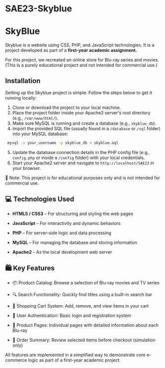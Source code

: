 # SAE23-Skyblue

# SkyBlue

Skyblue is a website using CSS, PHP, and JavaScript technologies.
It is a project developed as part of a **first-year academic assignment.**

For this project, we recreated an online store for Blu-ray series and movies.
(This is a purely educational project and not intended for commercial use.)

## Installation

Setting up the Skyblue project is simple. Follow the steps below to get it running locally:
1. Clone or download the project to your local machine.
2. Place the project folder inside your Apache2 server's root directory (e.g., ```/var/www/html/```).
3. Make sure MySQL is running and create a database (e.g., ```skyblue_db```).
4. Import the provided SQL file (usually found in a ```/database``` or ```/sql``` folder) into your MySQL 
database: 
```bash
 mysql -u your_username -p skyblue_db < skyblue.sql
```
5. Update the database connection details in the PHP config file (e.g., ```config.php``` or inside a ```/config``` folder) with your local credentials.
6. Start your Apache2 server and navigate to ```http://localhost/SAE23``` in your browser.

📝 Note: This project is for educational purposes only and is not intended for commercial use.

## 💻 Technologies Used
- **HTML5 / CSS3** – For structuring and styling the web pages

- **JavaScript** – For interactivity and dynamic behaviors

- **PHP** – For server-side logic and data processing

- **MySQL** – For managing the database and storing information

- **Apache2** – As the local development web server
## 🛍️ Key Features

- 📦 Product Catalog: Browse a selection of Blu-ray movies and TV series

- 🔍 Search Functionality: Quickly find titles using a built-in search bar

- 🛒 Shopping Cart System: Add, remove, and view items in your cart

- 👤 User Authentication: Basic login and registration system

- 📄 Product Pages: Individual pages with detailed information about each Blu-ray

- 🧾 Order Summary: Review selected items before checkout (simulation only)

All features are implemented in a simplified way to demonstrate core e-commerce logic as part of a first-year academic project.
